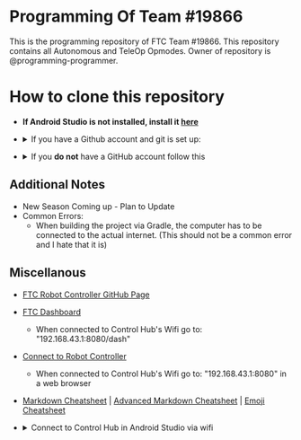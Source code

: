 # Programming Of Team #19866
This is the programming repository of FTC Team #19866. This repository contains all Autonomous and TeleOp Opmodes. 
Owner of repository is @programming-programmer. 

# How to clone this repository
  - **If Android Studio is not installed, install it [here](https://developer.android.com/studio)**
  - <details>
    <summary>If you have a Github account and git is set up:</summary>
        <b>If no SSH Key is set up / You don't know what that is:</b>
    <ul>
      <li>Open the terminal (depends on your OS)</li>
      <li>Navigate to StudioProjects folder, where all Anroid Studio Projects are located(type "cd StudioProject" in most instances)</li>
      <li>In terminal, type "git clone https://github.com/programming-programmer/ftc_new.git" (this selects https if you have an ssh key set up follow directions under SSH key)</li>
      <li>In Android Studio, select open project, locate "ftc_new", and then open it</li>
      <li>Now you can start coding!</li>
    </ul>

      <b>SSH Key set up:</b>
    <ul>
      <li>Open the terminal (depends on your OS)</li>
      <li>Navigate to StudioProjects folder, where all Anroid Studio Projects are located(type "cd StudioProject" in most instances)</li>
      <li>In terminal, type "git clone git@github.com:programming-programmer/ftc_new.git" (this selects ssh if you don't have a ssh key set up follow directions under "No SSH Key set up")</li>
      <li>In Android Studio, select open project, locate "ftc_new", and then open it</li>
      <li>Now you can start coding!</li>
    </ul>
  </details>

  - <details>
    <summary>If you <b>do not</b> have a GitHub account follow this</summary>
    <ul>
      <li>Go to Code</li>
      <li>download ZIP folder</li>
      <li>Open the terminal (depends on your OS)</li>
      <li>In terminal, type "mv ftc_new-master.zip ~/StudioProjects" (this moves the zip file to Studio Projects)</li>
      <li>In terminal, type "cd ~/StudioProjects" (this navigates to StudioProjects)</li>
      <li>type "unzip ftc_new-master.zip" (pretty self-explanatory)</li>
      <li>In Android Studio, select open project, locate "ftc_new", and then open it</li>
      <li>Now you can start coding!</li>
    </ul>
</details>

## Additional Notes
- New Season Coming up - Plan to Update
- Common Errors:
  - When building the project via Gradle, the computer has to be connected to the actual internet. (This should not be a common error and I hate that it is)

## Miscellanous
- [FTC Robot Controller GitHub Page](https://github.com/FIRST-Tech-Challenge/FtcRobotController/wiki)
- [FTC Dashboard](https://acmerobotics.github.io/ftc-dashboard/gettingstarted)
  - When connected to Control Hub's Wifi go to: "192.168.43.1:8080/dash"
- [Connect to Robot Controller](https://docs.revrobotics.com/duo-control/control-hub-gs/connect-to-the-control-hub-robot-control-console#web-browser)
  - When connected to Control Hub's Wifi go to: "192.168.43.1:8080" in a web browser

- [Markdown Cheatsheet](https://github.com/tchapi/markdown-cheatsheet/blob/master/README.md#TOP) | 
[Advanced Markdown Cheatsheet](https://gist.github.com/apaskulin/1ad686e42c7165cb9c22f9fe1e389558) | 
[Emoji Cheatsheet](https://www.webfx.com/tools/emoji-cheat-sheet/)

- <details>
  <summary>Connect to Control Hub in Android Studio via wifi</summary>
    <b>Go to Settings > External Tools > Tools > Press "+" button:</b>
  <ul>
    <li>Name: "Control Hub"</li>
    <li>Group: "External tools"</li>
    <li>Description: "N/A"</li>
    <li>Program: "$ModuleSdkPath$/platform-tools/adb"</li>
    <li>Arguments: "connect 192.168.43.1:5555"</li>
    <li>Working Directory: "$ProjectFileDir$"</li>
  </ul>
</details>
